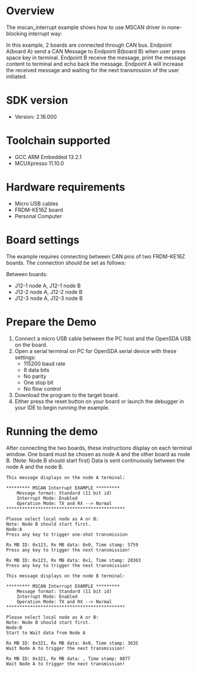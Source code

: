 Overview
========
The mscan_interrupt example shows how to use MSCAN driver in none-blocking interrupt way:

In this example, 2 boards are connected through CAN bus. Endpoint A(board A) send a CAN Message to
Endpoint B(board B) when user press space key in terminal. Endpoint B receive the message, print
the message content to terminal and echo back the message. Endpoint A will increase the received
message and waiting for the next transmission of the user initiated.

SDK version
===========
- Version: 2.16.000

Toolchain supported
===================
- GCC ARM Embedded  13.2.1
- MCUXpresso  11.10.0

Hardware requirements
=====================
- Micro USB cables
- FRDM-KE16Z board
- Personal Computer

Board settings
==============
The example requires connecting between CAN pins of two FRDM-KE16Z boards.
The connection should be set as follows:

Between boards:
- J12-1 node A, J12-1 node B
- J12-2 node A, J12-2 node B
- J12-3 node A, J12-3 node B

Prepare the Demo
================
1. Connect a micro USB cable between the PC host and the OpenSDA USB on the board.
2. Open a serial terminal on PC for OpenSDA serial device with these settings:
   - 115200 baud rate
   - 8 data bits
   - No parity
   - One stop bit
   - No flow control
3. Download the program to the target board.
4. Either press the reset button on your board or launch the debugger in your IDE to begin running
   the example.

Running the demo
================
After connecting the two boards, these instructions display on each terminal window.
One board must be chosen as node A and the other board as node B. (Note: Node B should start first)
Data is sent continuously between the node A and the node B.

~~~~~~~~~~~~~~~~~~~~~
This message displays on the node A terminal:

********* MSCAN Interrupt EXAMPLE *********
    Message format: Standard (11 bit id)
    Interrupt Mode: Enabled
    Operation Mode: TX and RX --> Normal
*********************************************

Please select local node as A or B:
Note: Node B should start first.
Node:A
Press any key to trigger one-shot transmission

Rx MB ID: 0x123, Rx MB data: 0x0, Time stamp: 5759
Press any key to trigger the next transmission!

Rx MB ID: 0x123, Rx MB data: 0x1, Time stamp: 20363
Press any key to trigger the next transmission!

This message displays on the node B terminal:

********* MSCAN Interrupt EXAMPLE *********
    Message format: Standard (11 bit id)
    Interrupt Mode: Enabled
    Operation Mode: TX and RX --> Normal
*********************************************

Please select local node as A or B:
Note: Node B should start first.
Node:B
Start to Wait data from Node A

Rx MB ID: 0x321, Rx MB data: 0x0, Time stamp: 3635
Wait Node A to trigger the next transmission!

Rx MB ID: 0x321, Rx MB data: , Time stamp: 8877
Wait Node A to trigger the next transmission!
~~~~~~~~~~~~~~~~~~~~~
